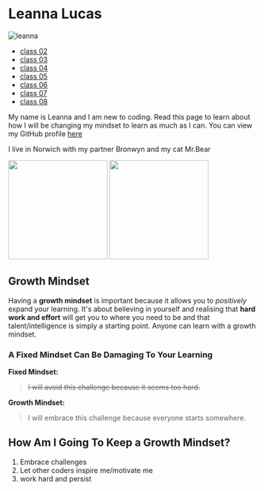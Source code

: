 # Leanna Lucas  

![leanna](https://user-images.githubusercontent.com/105640476/168579890-ad1426dc-fb06-4fcc-8043-537cf00322f9.jpg)

- [class 02](https://leannacodes.github.io/reading-notes/class-03)
- [class 03](https://leannacodes.github.io/reading-notes/class-03)
- [class 04](https://leannacodes.github.io/reading-notes/class-04)
- [class 05](https://leannacodes.github.io/reading-notes/class-05)
- [class 06](https://leannacodes.github.io/reading-notes/class-06)
- [class 07](https://leannacodes.github.io/reading-notes/class-07)
- [class 08](https://leannacodes.github.io/reading-notes/class-08)

My name is Leanna and I am new to coding. Read this page to learn about how I will be changing my mindset to learn as much as I can. You can view my GitHub profile [here](https://github.com/LeannaCodes)

I live in Norwich with my partner Bronwyn and my cat Mr.Bear

<img src="https://user-images.githubusercontent.com/105640476/168582252-b5ac5baf-c14d-400d-a168-d18a9e5fb915.jpg" width="200" />

<img src="https://user-images.githubusercontent.com/105640476/168582290-6c6cc9c8-b858-464a-ba3e-05570a514fc8.jpg" width="200" />

## Growth Mindset

Having a **growth mindset** is important because it allows you to *positively* expand your learning. It's about believing in yourself and realising that **hard work and effort** will get you to where you need to be and that talent/intelligence is simply a starting point. Anyone can learn with a growth mindset.  

### A Fixed Mindset Can Be Damaging To Your Learning

**Fixed Mindset:** 

> ~~I will avoid this challenge because it seems too hard.~~

**Growth Mindset:**

> I will embrace this challenge because everyone starts somewhere. 

## How Am I Going To Keep a Growth Mindset? 
1. Embrace challenges 
2. Let other coders inspire me/motivate me
3. work hard and persist
